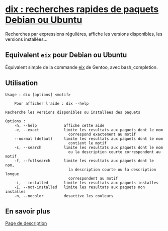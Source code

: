 [dix : recherches rapides de paquets Debian ou Ubuntu](http://www.nocturne-jdr.fr/blog/equivalent-eix-pour-debian-ubuntu/)
===

Recherches par expressions régulières, affiche les versions disponibles, les versions installées...

Equivalent `eix` pour Debian ou Ubuntu
---

Équivalent simple de la commande [eix](https://wiki.gentoo.org/wiki/Eix) de Gentoo, avec bash_completion.

Utilisation
---

    Usage : dix [options] <motif>

        Pour afficher l'aide : dix --help

    Recherche les versions disponibles ou installees des paquets 

    Options :
        -h, --help            affiche cette aide
        -e, --exact           limite les resultats aux paquets dont le nom
                                correspond exactement au motif
        --normal (defaut)     limite les resultats aux paquets dont le nom
                                contient le motif
        -s, --search          limite les resultats aux paquets dont le nom
                                ou la description courte correspondent au motif
        -f, --fullsearch      limite les resultats aux paquets dont le nom,
                                la description courte ou la description longue 
                                correspondent au motif
        -i, --installed       limite les resultats aux paquets installes
        -I, --not-installed   limite les resultats aux paquets non installes
        -n, --nocolor         desactive les couleurs

En savoir plus
---
[Page de description](http://www.nocturne-jdr.fr/blog/equivalent-eix-pour-debian-ubuntu/)
